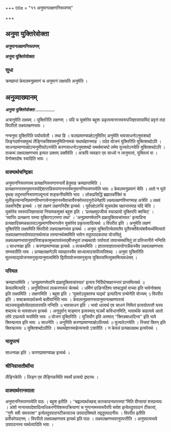 +++
title = "११ अनुमानलक्षणनिरूपणम्"

+++


## अनुमा युक्तिरेवोक्ता

**अनुमानलक्षणनिरूपणम्**

**अनुमा युक्तिरेवोक्ता**

### **सुधा**

क्रमप्राप्तं केवलमनुप्रमाणं च अनुमानं लक्षयति अनुमेति ।

## **अनुव्याख्यानम्**

***अनुमा युक्तिरेवोक्ता .............***

अत्रानुमेति लक्ष्यम् । युक्तिरिति लक्षणम् । यदि च युक्तेरेव बहुशः प्रकृतत्वात्तत्स्वरूपजिज्ञासायामिदं प्रवृत्तं तदा विपरीतो लक्ष्यलक्षणभावः ।

नन्वनुमा युक्तिरिति पर्यायावेतौ । तथा हि । फलप्रामाण्यपक्षेऽनुमितिर् अनुमेति भावसाधनोऽनुमाशब्दो लिङ्गदर्शनसमुत्थं लैङ्गिकविषयमनुमितिनामकं यथार्थज्ञानमाह । तदेव योजनं युक्तिरिति युक्तिशब्दोऽपि । साधनप्रामाण्यपक्षेऽप्यनुमीयतेऽनयेति करणसाधनोऽनुमाशब्दो यमर्थमाचष्टे तमेव युज्यतेऽनयेति युक्तिशब्दोऽपि । तत्कथं लक्ष्यलक्षणभाव इत्यत उक्तम् उक्तैवेति । अत्रापि व्यवहार एव साध्यो न त्वनुमात्वं, युक्तित्वं वा । येनोक्तदोषः स्यादिति भावः ।

### **वाक्यार्थचन्द्रिका**

अनुमाननिरूपणस्य प्रत्यक्षनिरूपणानन्तर्ये हेतुमाह क्रमप्राप्तमिति । प्रत्यक्षानन्तरमनुमानस्योद्देशात्तन्निरूपणानन्तर्यमनुमाननिरूपणस्येति भावः ॥ केवलमनुप्रमाणं चेति । अतो न मूले पृथक् तदुभयानिरूपणान्न्यूनत्वं शङ्कनीयमिति भावः । लोकप्रसिद्धिं ब्रह्मतर्कोक्तिं च मूलीकृत्यान्यनिप्रमाणविभागत्वेनानुमानस्यैवाचार्यैरुक्तेस्तदनुरोधेनेहापि लक्ष्यलक्षणविभागमाह अत्रेति ॥ लक्ष्यं लक्ष्यनिर्देश इत्यर्थः । एवं लक्षणं लक्षणनिर्देश इत्यर्थः । पूर्वपक्षेऽरुचिं सूचयन्नेव पक्षान्तरमाह यदि चेति । युक्तेरेव स्वरूपजिज्ञासायां नियामकमुक्तं बहुश इति । ‘प्रत्यक्षमुपजीव्यं स्यात्प्रायो युक्तिरपि क्वचित्’ । ‘व्याप्तिः प्रत्यक्षगा यस्या युक्तिगाऽगमगा तथा’ । ‘अनुप्रमाणमेतानि ह्यक्षयुक्तिवचांस्यतः’ इत्यादिना प्रत्यक्षादिसमकक्षतयाऽनुप्रमाणविभागत्वेन युक्तेरेव प्रकृतत्वादित्यर्थः ॥ विपरीत इति । अनुमेति लक्षणं युक्तिरिति लक्ष्यमिति विपरीतो लक्ष्यलक्षणभाव इत्यर्थः । अनुमा युक्तिरित्येतावतैव पूर्तेरुक्तैवेत्यंशवैयर्थ्यमित्यतो लक्ष्यलक्षणभावोपपादनार्थत्वान्न तस्यानर्थक्यमिति भावेन तदुपपादकतया योजयितुं लक्ष्यलक्षणभावानुपपत्तिशङ्कामुत्थापयंस्तद्बीजभूतां तच्छब्दयोः पर्यायतां तावत्समर्थयितुं तां प्रतिजानीते नन्विति ॥ साधनपक्ष इति । करणप्रामाण्यपक्ष इत्यर्थः ॥ तत्कथमिति । ज्ञातत्वाज्ञातत्वायोगान्नैकस्यैव लक्ष्यलक्षणभावः सम्भवतीति भावः । प्रत्यक्षलक्षणेऽपि व्यवहारस्यैव साध्यत्वादत्रापीत्यपिशब्दः । अनुमा युक्तिरिति मूलस्याद्ययोजनामनुसृत्यानुमात्वमिति द्वितीययोजनामनुसृत्य युक्तित्वमित्युक्तमित्यवधेयम् ।

### **परिमल**

क्रमप्राप्तमिति । ‘अनुप्रमाणमेतानि ह्यक्षयुक्तिवचांस्यत’ इत्यत्र निर्दिष्टेष्वक्षानन्तरं प्राप्तमित्यर्थः ॥ केवलमित्यादि । अनुमितिरूपं तत्करणरूपं चेत्यर्थः । धर्मिणं प्राङिनर्दिश्य पश्चाद्धर्मा वाच्या इति भावेनोक्तम् इति लक्ष्यमिति । लक्षणमिति । बहुश इति । ‘युक्तोऽयुक्तश्च यद्यर्थ’ इत्यादिना ग्रन्थेनेति योज्यम् ॥ विपरीत इति । शब्दक्रमादर्थक्रमो बलीयानिति भावः । केवलानुप्रमाणरूपानुमानलक्षणपरत्वं व्यञ्जयन्नुक्तेत्येतदवतारयति नन्विति ॥ भावसाधन इति । भावो धात्वर्थ एव साधनं निमित्तं प्रत्ययोत्पत्तौ यस्य शब्दस्य स भावसाधन इत्यर्थः । अनुपूर्वान् माङ्मान इत्यस्माद् घञर्थे कविधानमिति, भावार्थके कप्रत्यये आतो लोपे टाप्रत्यये रूपमिति भावः ॥ योजनं युक्तिरिति । युजिर्योग इति अस्मात् ‘‘क्तिन्नबाधादिभ्य’’ इति भावे क्तिन्प्रत्यय इति भावः ॥ साधनेति । अनुमिति करणप्रामाण्यपक्षेऽपीत्यर्थः ॥ युज्यतेऽनयेति । स्त्रियां क्तिन् इति क्तिन्प्रत्ययः ॥ युक्तिशब्दोऽपीति । यथार्थज्ञानमाहेत्यन्वयो ऽत्रापीति । न केवलं प्रत्यक्षलक्षथ इत्यपेरर्थः ।

### **यादुपत्यं**

साधनपक्ष इति । करणप्रामाण्यपक्ष इत्यर्थः ।

### **श्रीनिवासतीर्थीया**

लैङ्गिकेति । लिङ्ग एव लैङ्गिकमिति स्वार्थे प्रत्ययो द्रष्टव्यः ।

### **वाक्यार्थरत्नमाला**

अनुमाननिरूपणस्येति पाठः । बहुश इतीति । ‘‘बह्वल्पार्थाच्छस् कारकादन्यतरस्या’’मिति वीप्सायां शस्प्रत्ययः । अंशो नानाव्यपदेशादित्यधिकरणीयेशरूपक्रियाणां च गुणानामस्वरूपैरपि सर्वश इत्येतदुपपादनं टीकायां, ‘‘गुणैः सर्वैः समस्तश’’ इत्येतदुपपादनटीकायाञ्च उपपादयिष्यते तद्वदुपपादनीयः । विपरीत इतीति प्रतीकोपादनम् । विपरीतो लक्ष्यलक्षणभाव इत्यर्थ इति पाठः । लक्ष्यलक्षणभावानुपपत्तीति । अनुपपत्यभावे उपपादनस्य व्यर्थत्वादिति भावः ।





